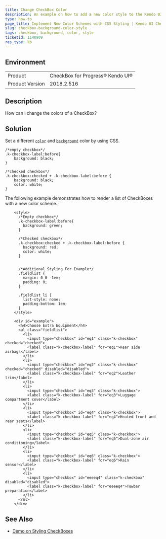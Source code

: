 ```yaml
---
title: Change CheckBox Color
description: An example on how to add a new color style to the Kendo UI CheckBox by using CSS.
type: how-to
page_title: Implement New Color Schemes with CSS Styling | Kendo UI CheckBox for jQuery
slug: checkbox-background-color-style
tags: checkbox, background, color, style
ticketid: 1140909
res_type: kb
---
```


## Environment

<table>
 <tr>
  <td>Product</td>
  <td>CheckBox for Progress® Kendo UI®</td>
 </tr>
 <tr>
  <td>Product Version</td>
  <td>2018.2.516</td>
 </tr>
</table>

## Description

How can I change the colors of a CheckBox?   

## Solution

Set a different [`color`](https://www.w3schools.com/cssref/pr_text_color.asp) and [`background`](https://www.w3schools.com/css/css_background.asp) color by using CSS.  

```
/*empty checkbox*/
.k-checkbox-label:before{
    background: black;
}

/*checked checkbox*/
.k-checkbox:checked + .k-checkbox-label:before {
    background: black;
    color: white;
}
```

The following example demonstrates how to render a list of CheckBoxes with a new color scheme.

```dojo
    <style>
      /*Empty checkbox*/
      .k-checkbox-label:before{
        background: green;
      }

      /*Checked checkbox*/
      .k-checkbox:checked + .k-checkbox-label:before {
        background: red;
        color: white;
      }


      /*Additional Styling For Example*/
      .fieldlist {
        margin: 0 0 -1em;
        padding: 0;
      }

      .fieldlist li {
        list-style: none;
        padding-bottom: 1em;
      }
    </style>

    <div id="example">
      <h4>Choose Extra Equipment</h4>
      <ul class="fieldlist">
        <li>
          <input type="checkbox" id="eq1" class="k-checkbox" checked="checked">
          <label class="k-checkbox-label" for="eq1">Rear side airbags</label>
        </li>
        <li>
          <input type="checkbox" id="eq2" class="k-checkbox" checked="checked" disabled="disabled">
          <label class="k-checkbox-label" for="eq2">Leather trim</label>
        </li>
        <li>
          <input type="checkbox" id="eq3" class="k-checkbox">
          <label class="k-checkbox-label" for="eq3">Luggage compartment cover</label>
        </li>
        <li>
          <input type="checkbox" id="eq4" class="k-checkbox">
          <label class="k-checkbox-label" for="eq4">Heated front and rear seats</label>
        </li>
        <li>
          <input type="checkbox" id="eq5" class="k-checkbox">
          <label class="k-checkbox-label" for="eq5">Dual-zone air conditioning</label>
        </li>
        <li>
          <input type="checkbox" id="eq6" class="k-checkbox">
          <label class="k-checkbox-label" for="eq6">Rain sensor</label>
        </li>
        <li>
          <input type="checkbox" id="eeeeq4" class="k-checkbox" disabled="disabled">
          <label class="k-checkbox-label" for="eeeeq4">Towbar preparation</label>
        </li>
      </ul>
    </div>  
```

## See Also

* [Demo on Styling CheckBoxes](https://demos.telerik.com/kendo-ui/styling/checkboxes)
